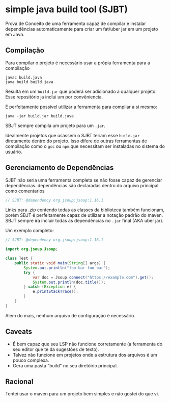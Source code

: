 # simple java build tool (SJBT)
Prova de Conceito de uma ferramenta capaz de compilar e instalar dependências automaticamente para criar um fat/uber jar em um projeto em Java.

## Compilação
Para compilar o projeto é necessário usar a própia ferramenta para a compilação
```
javac build.java
java build build.java
```
Resulta em um ```build.jar``` que poderá ser adicionado a qualquer projeto. Esse repositório ja inclui um por convêniencia.

É perfeitamente possível utilizar a ferramenta para compilar a si mesmo:
```
java -jar build.jar build.java
```
SBJT sempre compila um projeto para um ```.jar```.

Idealmente projetos que usassem o SJBT teriam esse ```build.jar``` diretamente dentro do projeto. Isso difere de outras ferramentas de 
compilação como o ```gcc``` ou ```npm``` que necessitam ser instaladas no sistema do usuário. 

## Gerenciamento de Dependências
SJBT não seria uma ferramenta completa se não fosse capaz de gerenciar dependências.
dependências são declaradas dentro do arquivo principal como comentarios
```java
// SJBT: @dependency org.jsoup:jsoup:1.16.1
```
Links para .zip contendo todas as classes da biblioteca também funcionam, porém SBJT é perfeitamente capaz de utilizar a notação padrão
do maven. SBJT sempre irá incluir todas as dependências no ```.jar``` final (AKA uber jar).

Um exemplo completo:
```java
// SJBT: @dependency org.jsoup:jsoup:1.16.1

import org.jsoup.Jsoup;

class Test {
    public static void main(String[] args) {
        System.out.println("foo bar foo bar");
        try {
            var doc = Jsoup.connect("https://example.com").get();
            System.out.println(doc.title());
        } catch (Exception e) {
            e.printStackTrace();
        }
    }
}
```
Alem do mais, nenhum arquivo de configuração é necessário.

## Caveats
- É bem capaz que seu LSP não funcione corretamente (a ferramenta do seu editor que te da sugestões de texto).
- Talvez não funcione em projetos onde a estrutura dos arquivos é um pouco complexa.
- Gera uma pasta "build" no seu diretóirio principal.

## Racional
Tentei usar o maven para um projeto bem simples e não gostei do que vi.

